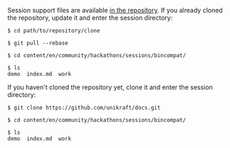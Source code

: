 Session support files are available [in the repository](https://github.com/unikraft/docs.git).
If you already cloned the repository, update it and enter the session directory:

```
$ cd path/to/repository/clone

$ git pull --rebase

$ cd content/en/community/hackathons/sessions/bincompat/

$ ls
demo  index.md  work
```

If you haven't cloned the repository yet, clone it and enter the session directory:

```
$ git clone https://github.com/unikraft/docs.git

$ cd content/en/community/hackathons/sessions/bincompat/

$ ls
demo  index.md  work
```
